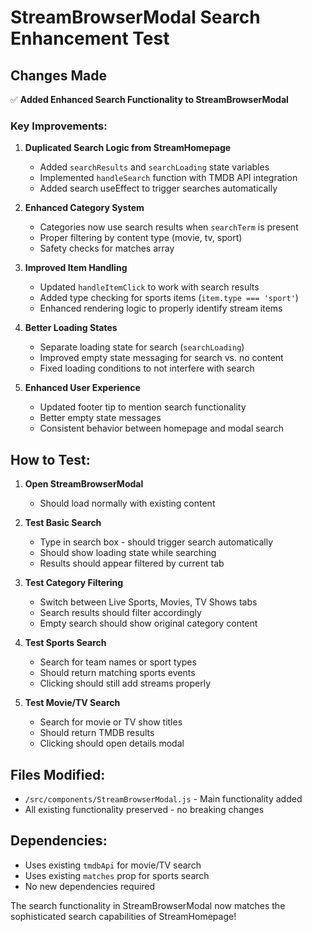 # StreamBrowserModal Search Enhancement Test

## Changes Made

✅ **Added Enhanced Search Functionality to StreamBrowserModal**

### Key Improvements:

1. **Duplicated Search Logic from StreamHomepage**
   - Added `searchResults` and `searchLoading` state variables
   - Implemented `handleSearch` function with TMDB API integration
   - Added search useEffect to trigger searches automatically

2. **Enhanced Category System**
   - Categories now use search results when `searchTerm` is present
   - Proper filtering by content type (movie, tv, sport)
   - Safety checks for matches array

3. **Improved Item Handling** 
   - Updated `handleItemClick` to work with search results
   - Added type checking for sports items (`item.type === 'sport'`)
   - Enhanced rendering logic to properly identify stream items

4. **Better Loading States**
   - Separate loading state for search (`searchLoading`)
   - Improved empty state messaging for search vs. no content
   - Fixed loading conditions to not interfere with search

5. **Enhanced User Experience**
   - Updated footer tip to mention search functionality
   - Better empty state messages
   - Consistent behavior between homepage and modal search

## How to Test:

1. **Open StreamBrowserModal**
   - Should load normally with existing content

2. **Test Basic Search**
   - Type in search box - should trigger search automatically
   - Should show loading state while searching
   - Results should appear filtered by current tab

3. **Test Category Filtering**
   - Switch between Live Sports, Movies, TV Shows tabs
   - Search results should filter accordingly
   - Empty search should show original category content

4. **Test Sports Search**
   - Search for team names or sport types
   - Should return matching sports events
   - Clicking should still add streams properly

5. **Test Movie/TV Search**
   - Search for movie or TV show titles
   - Should return TMDB results
   - Clicking should open details modal

## Files Modified:

- `/src/components/StreamBrowserModal.js` - Main functionality added
- All existing functionality preserved - no breaking changes

## Dependencies:

- Uses existing `tmdbApi` for movie/TV search
- Uses existing `matches` prop for sports search
- No new dependencies required

The search functionality in StreamBrowserModal now matches the sophisticated search capabilities of StreamHomepage!
